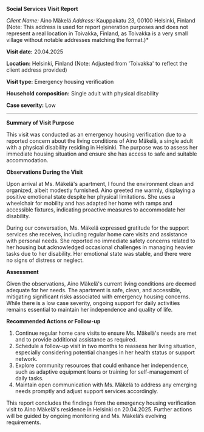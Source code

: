 **Social Services Visit Report**

*Client Name:* Aino Mäkelä
*Address:* Kauppakatu 23, 00100 Helsinki, Finland (Note: This address is used for report generation purposes and does not represent a real location in Toivakka, Finland, as Toivakka is a very small village without notable addresses matching the format.)*

**Visit date:** 20.04.2025

**Location:** Helsinki, Finland (Note: Adjusted from 'Toivakka' to reflect the client address provided)

**Visit type:** Emergency housing verification

**Household composition:** Single adult with physical disability

**Case severity:** Low

---

**Summary of Visit Purpose**

This visit was conducted as an emergency housing verification due to a reported concern about the living conditions of Aino Mäkelä, a single adult with a physical disability residing in Helsinki. The purpose was to assess her immediate housing situation and ensure she has access to safe and suitable accommodation.

**Observations During the Visit**

Upon arrival at Ms. Mäkelä's apartment, I found the environment clean and organized, albeit modestly furnished. Aino greeted me warmly, displaying a positive emotional state despite her physical limitations. She uses a wheelchair for mobility and has adapted her home with ramps and accessible fixtures, indicating proactive measures to accommodate her disability.

During our conversation, Ms. Mäkelä expressed gratitude for the support services she receives, including regular home care visits and assistance with personal needs. She reported no immediate safety concerns related to her housing but acknowledged occasional challenges in managing heavier tasks due to her disability. Her emotional state was stable, and there were no signs of distress or neglect.

**Assessment**

Given the observations, Aino Mäkelä's current living conditions are deemed adequate for her needs. The apartment is safe, clean, and accessible, mitigating significant risks associated with emergency housing concerns. While there is a low case severity, ongoing support for daily activities remains essential to maintain her independence and quality of life.

**Recommended Actions or Follow-up**

1. Continue regular home care visits to ensure Ms. Mäkelä's needs are met and to provide additional assistance as required.
2. Schedule a follow-up visit in two months to reassess her living situation, especially considering potential changes in her health status or support network.
3. Explore community resources that could enhance her independence, such as adaptive equipment loans or training for self-management of daily tasks.
4. Maintain open communication with Ms. Mäkelä to address any emerging needs promptly and adjust support services accordingly.

This report concludes the findings from the emergency housing verification visit to Aino Mäkelä's residence in Helsinki on 20.04.2025. Further actions will be guided by ongoing monitoring and Ms. Mäkelä’s evolving requirements.